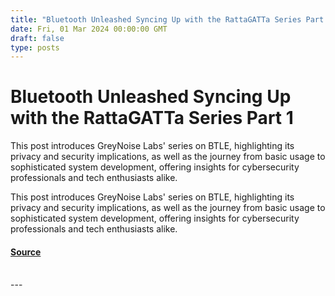 ```yaml
---
title: "Bluetooth Unleashed Syncing Up with the RattaGATTa Series Part 1"
date: Fri, 01 Mar 2024 00:00:00 GMT
draft: false
type: posts
---
```

# Bluetooth Unleashed Syncing Up with the RattaGATTa Series Part 1





This post introduces GreyNoise Labs' series on BTLE, highlighting its privacy and security implications, as well as the journey from basic usage to sophisticated system development, offering insights for cybersecurity professionals and tech enthusiasts alike.

This post introduces GreyNoise Labs' series on BTLE, highlighting its privacy and security implications, as well as the journey from basic usage to sophisticated system development, offering insights for cybersecurity professionals and tech enthusiasts alike.

#### [Source](https://www.greynoise.io/blog/bluetooth-unleashed-syncing-up-with-the-rattagatta-series-part-1)

<br/>
---
